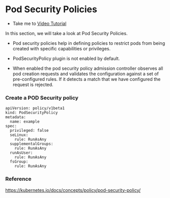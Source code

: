 # Pod Security Policies

  - Take me to [Video Tutorial](https://kodekloud.com/topic/pod-security-policies/)

In this section, we will take a look at Pod Security Policies.

 - Pod security policies help in defining policies to restrict pods from being created with specific capabilities or privileges.

 - PodSecurityPolicy plugin is not enabled by default.
 - When enabled the pod security policy admission controller observes all pod creation requests and validates the configuration against a set of pre-configured rules. If it detects a match that we have configured the request is rejected.


### Create a POD Security policy


    apiVersion: policy/v1beta1
    kind: PodSecurityPolicy
    metadata:
      name: example
    spec:
      privileged: false
      seLinux:
        rule: RunAsAny
      supplementalGroups:
        rule: RunAsAny
      runAsUser:
        rule: RunAsAny
      fsGroup:
        rule: RunAsAny

### Reference

https://kubernetes.io/docs/concepts/policy/pod-security-policy/
